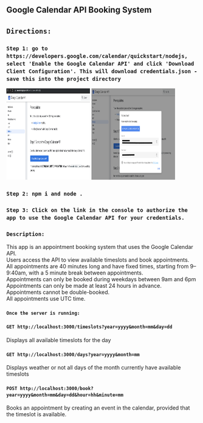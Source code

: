 ## Google Calendar API Booking System

## `Directions:`

### `Step 1: go to https://developers.google.com/calendar/quickstart/nodejs, select 'Enable the Google Calendar API' and click 'Download Client Configuration'. This will download credentials.json - save this into the project directory`

<p>
    <img src="./screenshots/screenshot1.png" width="220" height="240" />
    <img src="./screenshots/screenshot2.png" width="220" height="240" />
</p>

### `Step 2: npm i and node .`

### `Step 3: Click on the link in the console to authorize the app to use the Google Calendar API for your credentials.`

### `Description:`

This app is an appointment booking system that uses the Google Calendar API.<br>
Users access the API to view available timeslots and book appointments.<br>
All appointments are 40 minutes long and have fixed times, starting from 9–9:40am, with a 5 minute break between appointments.<br>
Appointments can only be booked during weekdays between 9am and 6pm<br>
Appointments can only be made at least 24 hours in advance.<br>
Appointments cannot be double-booked.<br>
All appointments use UTC time.<br>

#### `Once the server is running:`

#### `GET http://localhost:3000/timeslots?year=yyyy&month=mm&day=dd`

Displays all available timeslots for the day
<br>

#### `GET http://localhost:3000/days?year=yyyy&month=mm`

Displays weather or not all days of the month currently have available timeslots
<br>

#### `POST http://localhost:3000/book?year=yyyy&month=mm&day=dd&hour=hh&minute=mm`

Books an appointment by creating an event in the calendar, provided that the timeslot is available.
